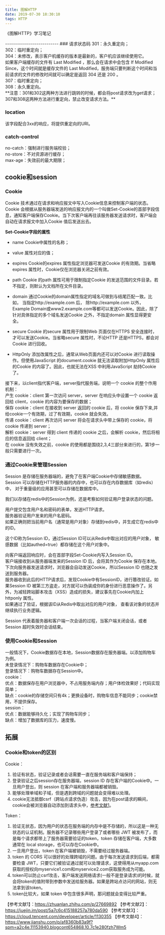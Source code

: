 ```yaml
---
title: 图解HTTP
date: 2019-07-30 18:30:10
tags: HTTP
---
```

<p>《图解HTTP》学习笔记</p>
---------------------------
### 请求状态码
301：永久重定向；<br>
302：临时重定向；<br>
304：未修改，表示客户机缓存的版本是最新的，客户机应该继续使用它。<br>
如果客户端缓存的文件有 Last Modified ，那么会在请求中会包含 If Modified Since，这个时间就是缓存文件的 Last Modified，服务端只要判断这个时间和当前请求的文件的修改时间就可以确定是返回 304 还是 200 。<br>
307：临时重定向；<br>
308：永久重定向。<br>
**注意：301和302这两种方法进行跳转的时候，都会将post请求改为get请求；307和308这两种方法进行重定向，禁止改变请求方法。**<br>

### location
该字段配合3xx的响应，将提供重定向的URI。
### catch-control
no-catch：强制进行服务端校验；<br>
no-store：不对资源进行缓存；<br>
max-age：失效前的最大期限；
## cookie和session
### Cookie
Cookie 技术通过在请求和响应报文中写入Cookie信息来控制客户端的状态。<br>
Cookie 会根据从服务器端发送的响应报文内的一个叫做Set-Cookie的首部字段信息，通知客户端保存Cookie。当下次客户端再往该服务器发送请求时，客户端会自动在请求报文中加入Cookie 值后发送出去。<br>

**Set-Cookie字段的属性**
* name
Cookie中属性的名称；
* value
属性对应的值；

* expires
Cookie的expires 属性指定浏览器可发送Cookie 的有效期。当省略expires 属性时，Cookie仅在浏览器关闭之前有效。

* path
Cookie 的path 属性可用于限制指定Cookie 的发送范围的文件目录。若不指定，则默认为文档所在文件目录。

* domain
通过Cookie的domain属性指定的域名可做到与结尾匹配一致。比如， 当指定http://example.com 后， 除http://example.com 以外，Example Domain或www2.example.com等都可以发送Cookie。因此，除了针对具体指定的多个域名发送Cookie 之外，不指定domain 属性显得更安全。

* secure
Cookie 的secure 属性用于限制Web 页面仅在HTTPS 安全连接时，才可以发送Cookie。当省略secure 属性时，不论HTTP 还是HTTPS，都会对Cookie 进行回收。

* HttpOnly
添加改属性之后，通常从Web页面内还可以对Cookie 进行读取操作。但使用JavaScript 的document.cookie 就无法读取附加HttpOnly 属性后的Cookie 的内容了。因此，也就无法在XSS 中利用JavaScript 劫持Cookie 了。

接下来，以client指代客户端，server指代服务端，说明一个 cookie 的整个作用机制：<br>
产生 cookie：client 第一次访问 server，server 在响应头中设置一个 cookie 返回给 client，cookie 的内容为要保存的数据；<br>
保存 cookie：client 在接收到 server 返回的 cookie 后，将 cookie 保存下来,并给cookie一个有效期，过了有效期，cookie 就会失效。<br>
传递 cookie：client 再次访问 server 将会在请求头中带上保存的 cookie，将 cookie 传递到 server；<br>
解析 cookie：server 得到 client 传递的 cookie 之后，会解析 cookie，然后将相应的信息返回给 client；<br>
在 cookie 没有失效之前，cookie 的使用都是围绕2,3,4三部分来进行的，第1步一般只需要进行一次。

### 通过Cookie来管理Session
Session 是存储在服务器端的，避免了在客户端Cookie中存储敏感数据。 Session 可以存储在HTTP服务器的内存中，也可以存在内存数据库（如redis）中， 对于重量级的应用甚至可以存储在数据库中。<br>

我们以存储在redis中的Session为例，还是考察如何验证用户登录状态的问题。

用户提交包含用户名和密码的表单，发送HTTP请求。<br>
服务器验证用户发来的用户名密码。<br>
如果正确则把当前用户名（通常是用户对象）存储到redis中，并生成它在redis中的ID。<br>

这个ID称为Session ID，通过Session ID可以从Redis中取出对应的用户对象， 敏感数据（比如authed=true）都存储在这个用户对象中。<br>

向客户端返回响应时，会在首部字段Set-Cookie内写入Session ID。<br>
客户端接收到从服务器端发来的Session ID 后，会将其作为Cookie 保存在本地。下次向服务器发送请求时，浏览器会自动发送Cookie，所以Session ID 也随之发送到服务器。<br>
服务器收到此后的HTTP请求后，发现Cookie中有SessionID，进行篡改验证。如果Session ID 被第三方盗走，对方就可以伪装成你的身份进行恶意操作了。另外，为减轻跨站脚本攻击（XSS）造成的损失，建议事先在Cookie内加上httponly 属性。<br>
如果通过了验证，根据该ID从Redis中取出对应的用户对象， 查看该对象的状态并继续执行业务逻辑。<br>

Session 代表着服务器和客户端一次会话的过程，当客户端关闭会话，或者 Session 超时失效时会话结束。

### 使用Cookie和Session
一般情况下，Cookie数据存在本地，Session数据存在服务器端。以添加购物车为例。<br>
未登录情况下：购物车数据存在Cookie中；<br>
登录情况下：购物车数据存在Session中。<br>
cookie：<br>
优点：数据保存在用户浏览器中，不占用服务端内存；用户体检效果好；代码实现简单；<br>
缺点：cookie的存储空间只有4k；更换设备时，购物车信息不能同步；cookie禁用，不提供保存。<br>
session：<br>
优点：数据能够持久化；实现了购物车同步；<br>
缺点：增加了数据库的压力，速度慢。<br>

## 拓展
### Cookie和token的区别<br>
Cookie：<br>
1. 验证有状态，验证记录或者会话需要一直在服务端和客户端保持；<br>
1. 登录验证之后session存在服务器端，session ID 存在客户端的Cookie中。一旦用户登出，则 session 在客户端和服务器端都被销毁。<br>
1. 能够处理单域和子域，但是遇到跨域的问题就会变得难以处理。<br>
1. cookie无法抵御csrf（跨站点请求伪造）攻击，因为在post请求的瞬间，cookie会被浏览器自动添加到请求头中，[参考文献1](https://zhuanlan.zhihu.com/p/27669892 "Title")。<br>

Token：<br>
1. 验证无状态，因为用户的状态在服务端的内存中是不存储的，所以这是一种无状态的认证机制。服务器不记录哪些用户登录了或者哪些 JWT 被发布了，而是每个请求都带上了服务器需要验证的token，token 存储在客户端，大多数通常在 local storage，也可以存在Cookie中。<br>
1. 一旦用户登出，token 在客户端被销毁，不需要经过服务器端。<br>
1. token 的 CORS 可以很好的处理跨域的问题。由于每次发送请求到后端，都需要检查 JWT，只要它们被验证通过就可以处理请求，这使得用从myapp.com获取的授权向myservice1.com和myservice2.com获取服务成为可能。<br>
1. token可以防止csrf攻击，客户端发送网络请求(一般不是登录请求)的时候，就会将token的值附带到参数中发送给服务器。如果是跨站点访问的网站，则无法拿到该token。<br>
1. token比较大，如果 token 中包含很多声明，那问题就会变得比较严重。


【参考文献1】：https://zhuanlan.zhihu.com/p/27669892
【参考文献2】：https://juejin.im/post/5a7c6c415188257a780da590
【参考文献3】：https://cloud.tencent.com/developer/article/1130355
【参考文献4】：https://www.jianshu.com/p/af8360b83a9f?spm=a2c4e.11153940.blogcont654868.10.7c1e280fzh7Wm5